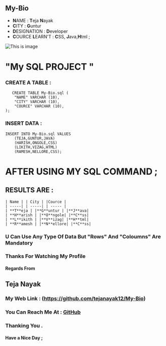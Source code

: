 ## **M**y-**B**io

 - **N**AME : **T**eja **N**ayak
- **C**ITY : **G**untur
- **D**ESIGNATION : **D**eveloper
- **C**OURCE **L**EARN'T : **C**SS, **J**ava,**H**tml ;


![This is image](https://avatars.githubusercontent.com/u/118418860?v=4)

# "My SQL PROJECT "
### CREATE A TABLE :
``` 
   CREATE TABLE My-Bio.sql (
    "NAME" VARCHAR (10),
    "CITY" VARCHAR (10),
    "COURCE" VARCHAR (10),
);
```
### INSERT DATA :
```
INSERT INTO My-Bio.sql VALUES 
    (TEJA,GUNTUR,JAVA)
    (HARISH,ONGOLE,CSS)
    (LIKITH,VIZAG,HTML)
    (RAMESH,NELLORE,CSS);
```
# AFTER USING MY SQL COMMAND ;
## RESULTS ARE :
```
| Name | | City | |Cource |
| -----| | -----| | ----- |
| **T**eja | |**G**untur | |**J**ava|
| **H**arish | |**O**ngole| |**C**ss|
| **L**ikith | |**V**izag| |**H**tml|
| **R**amesh | |**N**ellore| |**C**ss|
```
### U Can Use Any Type Of Data But "**R**ows" And "**Coloumns**" Are Mandatory

### Thanks For Watching My Profile 

#### Regards From

## Teja Nayak
### My Web Link : (https://github.com/tejanayak12/My-Bio) 
### You Can Reach Me At : [GitHub](https://github.com/tejanayak12/My-Bio)

### Thanking You .

#### Have a Nice Day ;
